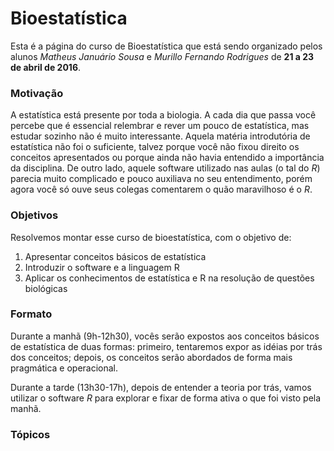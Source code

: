 # Bioestatística

Esta é a página do curso de Bioestatística que está sendo organizado pelos alunos _Matheus Januário Sousa_ e _Murillo Fernando Rodrigues_ de **21 a 23 de abril de 2016**.

### Motivação

A estatística está presente por toda a biologia. A cada dia que passa você percebe que é essencial relembrar e rever um pouco de estatística, mas estudar sozinho não é muito interessante. Aquela matéria introdutória de estatística não foi o suficiente, talvez porque você não fixou direito os conceitos apresentados ou porque ainda não havia entendido a importância da disciplina. De outro lado, aquele software utilizado nas aulas (o tal do _R_) parecia muito complicado e pouco auxiliava no seu entendimento, porém agora você só ouve seus colegas comentarem o quão maravilhoso é o _R_.

### Objetivos
Resolvemos montar esse curso de bioestatística, com o objetivo de:

1. Apresentar conceitos básicos de estatística
2. Introduzir o software e a linguagem R
3. Aplicar os conhecimentos de estatística e R na resolução de questões biológicas

### Formato
Durante a manhã (9h-12h30), vocês serão expostos aos conceitos básicos de estatística de duas formas: primeiro, tentaremos expor as idéias por trás dos conceitos; depois, os conceitos serão abordados de forma mais pragmática e operacional.

Durante a tarde (13h30-17h), depois de entender a teoria por trás, vamos utilizar o software _R_ para explorar e fixar de forma ativa o que foi visto pela manhã.

### Tópicos
